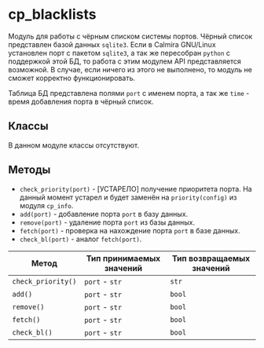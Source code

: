 # cp_blacklists

Модуль для работы с чёрным списком системы портов. Чёрный список представлен базой данных `sqlite3`. Если в Calmira GNU/Linux установлен порт с пакетом `sqlite3`, а так же пересобран `python` с поддержкой этой БД, то работа с этим модулем API представляется возможной. В случае, если ничего из этого не выполнено, то модуль не сможет корректно функционировать.

Таблица БД представлена полями `port` с именем порта, а так же `time` - время добавления порта в чёрный список.

## Классы

В данном модуле классы отсутствуют.

## Методы

- `check_priority(port)` - [УСТАРЕЛО] получение приоритета порта. На данный момент устарел и будет заменён на `priority(config)` из модуля `cp_info`.
- `add(port)` - добавление порта `port` в базу данных.
- `remove(port)` - удаление порта `port` из базы данных.
- `fetch(port)` - проверка на нахождение порта `port` в базе данных.
- `check_bl(port)` - аналог `fetch(port)`.

| Метод | Тип принимаемых значений | Тип возвращаемых значений |
|-------|--------------------------|---------------------------|
| `check_priority()` | `port` - `str` | `str` |
| `add()` | `port` - `str` | `bool` |
| `remove()` | `port` - `str` | `bool` |
| `fetch()` | `port` - `str` | `bool` |
| `check_bl()` | `port` - `str` | `bool` |